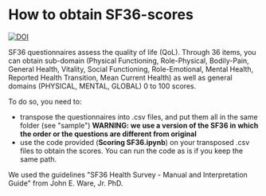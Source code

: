 # How to obtain SF36-scores


[![DOI](https://zenodo.org/badge/DOI/10.5281/zenodo.10086861.svg)](https://doi.org/10.5281/zenodo.10086861)


SF36 questionnaires assess the quality of life (QoL). Through 36 items, you can obtain sub-domain (Physical Functioning,	Role-Physical,	Bodily-Pain,	General Health,	Vitality,	Social Functioning,	Role-Emotional,	Mental Health,	Reported Health Transition,	Mean Current Health) as well as general domains (PHYSICAL,	MENTAL,	GLOBAL) 0 to 100 scores.  

To do so, you need to:
* transpose the questionnaires into .csv files, and put them all in the same folder (see "sample") **WARNING: we use a version of the SF36 in which the order or the questions are different from original**
* use the code provided (**Scoring SF36.ipynb**) on your transposed .csv files to obtain the scores. You can run the code as is if you keep the same path.  

We used the guidelines  "SF36 Health Survey - Manual and Interpretation Guide" from John E. Ware, Jr. PhD.
